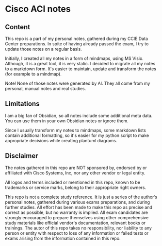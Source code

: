 # Cisco ACI notes

## Content

This repo is a part of my personal notes, gathered during my CCIE Data Center preparations. In spite of having already passed the exam, I try to update those notes on a regular basis.

Initially, I created all my notes in a form of mindmaps, using MS Visio. Although, it is a great tool, it is very static. I decided to migrate all my notes to a markdown form. It's easier to maintain, update and transform the notes (for example to a mindmap).

Note! None of those notes were generated by AI. They all come from my personal, manual notes and real studies.

## Limitations

I am a big fan of Obsidian, so all notes include some additional meta data. You can use them in your own Obsidian notes or ignore them.

Since I usually transform my notes to mindmaps, some markdown lists contain additional formatting, so it's easier for my python script to make appropriate decisions while creating plantuml diagrams.

## Disclaimer

The notes gathered in this repo are NOT sponsored by, endorsed by or affiliated with Cisco Systems, Inc, nor any other vendor or legal entity.

All logos and terms included or mentioned in this repo, known to be trademarks or service marks, belong to their appropriate right owners.

This repo is not a complete study reference. It is just a series of the author’s personal notes, gathered during various exams preparations, and during further studies. All effort has been made to make this repo as precise and correct as possible, but no warranty is implied. All exam candidates are strongly encouraged to prepare themselves using other comprehensive study materials like official vendor's documentation, relevant books or trainings. The autor of this repo takes no responsibility, nor liability to any person or entity with respect to loss of any information or failed tests or exams arising from the information contained in this repo.
